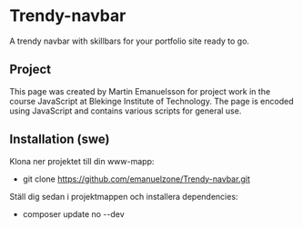 # Trendy-navbar
A trendy navbar with skillbars for your portfolio site ready to go.

## Project 
This page was created by Martin Emanuelsson for project work in the course JavaScript at Blekinge Institute of Technology. The page is encoded using JavaScript and contains various scripts for general use.

## Installation (swe)

Klona ner projektet till din www-mapp:

* git clone https://github.com/emanuelzone/Trendy-navbar.git

Ställ dig sedan i projektmappen och installera dependencies:

* composer update no --dev

